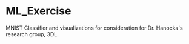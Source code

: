 # ML_Exercise
MNIST Classifier and visualizations for consideration for Dr. Hanocka's research group, 3DL.
